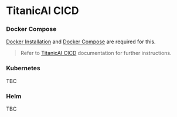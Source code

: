 # TitanicAI CICD

### Docker Compose

[Docker Installation](https://docs.docker.com/get-docker/) and [Docker Compose](https://docs.docker.com/compose/) are required for this.

> Refer to [TitanicAI CICD](docs/cicd.md) documentation for further instructions.

### Kubernetes

TBC

### Helm

TBC